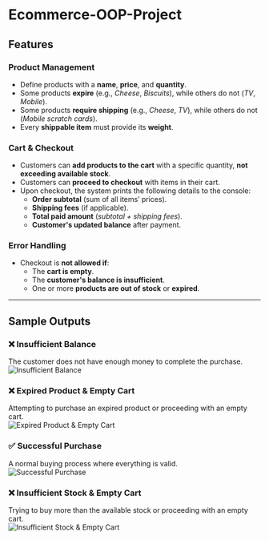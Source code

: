 # Ecommerce-OOP-Project

## Features

### Product Management
- Define products with a **name**, **price**, and **quantity**.
- Some products **expire** (e.g., *Cheese*, *Biscuits*), while others do not (*TV*, *Mobile*).
- Some products **require shipping** (e.g., *Cheese*, *TV*), while others do not (*Mobile scratch cards*).
- Every **shippable item** must provide its **weight**.

### Cart & Checkout
- Customers can **add products to the cart** with a specific quantity, **not exceeding available stock**.
- Customers can **proceed to checkout** with items in their cart.
- Upon checkout, the system prints the following details to the console:
  - **Order subtotal** (sum of all items’ prices).
  - **Shipping fees** (if applicable).
  - **Total paid amount** (*subtotal + shipping fees*).
  - **Customer's updated balance** after payment.

### Error Handling
- Checkout is **not allowed if**:
  - The **cart is empty**.
  - The **customer's balance is insufficient**.
  - One or more **products are out of stock** or **expired**.

---

## Sample Outputs

### ❌ Insufficient Balance  
The customer does not have enough money to complete the purchase.  
![Insufficient Balance](https://github.com/user-attachments/assets/76583477-1c7e-44b6-b149-2b96808e3746)

### ❌ Expired Product & Empty Cart  
Attempting to purchase an expired product or proceeding with an empty cart.  
![Expired Product & Empty Cart](https://github.com/user-attachments/assets/f5ba9509-441c-43a1-a747-552067e59e72)

### ✅ Successful Purchase  
A normal buying process where everything is valid.  
![Successful Purchase](https://github.com/user-attachments/assets/457fc566-b37b-4a65-b144-f519ac8b797d)

### ❌ Insufficient Stock & Empty Cart  
Trying to buy more than the available stock or proceeding with an empty cart.  
![Insufficient Stock & Empty Cart](https://github.com/user-attachments/assets/69467dc6-1445-4514-8d9f-8e13c63154d7)
